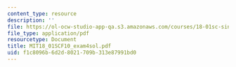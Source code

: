 ```yaml
---
content_type: resource
description: ''
file: https://ol-ocw-studio-app-qa.s3.amazonaws.com/courses/18-01sc-single-variable-calculus-fall-2010/f1c8096b6d2d8021709b313e87991bd0_MIT18_01SCF10_exam4sol.pdf
file_type: application/pdf
resourcetype: Document
title: MIT18_01SCF10_exam4sol.pdf
uid: f1c8096b-6d2d-8021-709b-313e87991bd0
---
```

